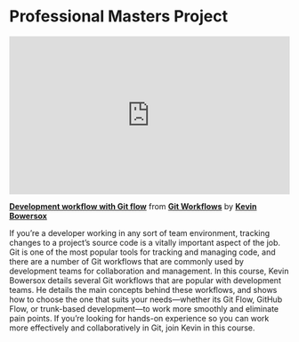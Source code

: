 <h1>Professional Masters Project</h1>

<div style="position:relative;height:0;padding-bottom:56.25%"><iframe width="640" height="360" src="https://www.linkedin.com/learning/embed/git-workflows/development-workflow-with-git-flow?autoplay=false&claim=AQExsZ_2yPH31QAAAZkEWhCLxMT7HQ7ANr-S18IXavCVfKTF_DKbYdGAlumTWttZ0odqYlKxageEN5cXyzAwrcMc10EhOu7lFVR4xCTyF2wghegBgWlEz8RZu2TSKqic_haADhko9p7uIuxqDHkGmgG_KlHQ90NYnUW8z3ba_NlP2PUI9O0wj8QH93i0DbeNtZ1zUg0-kHOcumeAU1LNYmEvv2vsWj6pcDqmb7thOpI3ElAe2S-fdPKEA-G-qG8mMgK1z6hr6D_TAbjLSgUIonMsaPU93IBMbLh8PFibYENs63Mi_rPiHKJPKUVcrHI3FSw7-pj3ubFB-ul1Arj-zj2315Zx9RbJL8JBssfa3Wg1TN0IdBVzAKqBxHYo7TyCn0_6YSKodQ0UzcQXOaR2kj7bxmzKDc2dmjeifeHl8O5UXEJVRSw6oENmLFYkAjrYCwTf1Da9clUMIGO91tc0Au7EbOAGceza7gvSejWPzS4j7LzN4uFGhnLzrNSGqlkVAsMVleEuz-woxt7RtIDjrIkm2vl2wEf4zu0lF2-cYgzlAUsPuRD3lTIm8ZatTlA4u7iICR0X0jqhlo5WZTeCXZgl8av6FBMVTjioBQNzcoqj9C_lTKRE70vBYerB610Q90AyZDLZ39XBPlCv86ogEeRkcMY-jKBCAwkD0XXJHBmZVNZXhrIOic4SSpIjxdacgxMS3HCQEJvDfZ4_-ObfMsSXwNTBBJbRkk011SOXfFhZeA7lVRYqLjf43PlUP0uQ13u6vjyGTxpCcHHKP8VTdnZK8TN-EYwnbp4u-GTs4GFJdeDKfuDLVSKxOdy4XnccMBFY1mblvU6fZ9JXAeK71Bq2Ttk0ZfRuSHZuToMVZZaXPSUfgGo3xcMOlZuw1la6vzWtnVRdVCIgyH9nIsAJpjGUkcv3qhkVrEecT8fNZcp1KOLd1-R8Sn0F3xysJgWzdFztiA2fVk1vyieyWDsqk-eU6BjcppAUPeqpaw0CBNLIA62j9S96ixHhYlwV7fGIbeYjUWo8HA4O6BZBizIvxovttqv53hqVS1coaZcUa6auBcRwBkh8GeQSbNWgeBiFVrUSjFKi_TYRyK9bbQVH9MJF35WrUfJNnqfQmMdvAupCtCiI8UixDRtdsbO3gDYXjwNk_vfT5u0oP2YQSCZ0XGdntIAXxk-VA2a3y7PgRNa3JoJMzjgrWL6sTtrMR1h5Z6OqS63MbVCRMZVJQCuSI7HdY8o" mozallowfullscreen="true" webkitallowfullscreen="true" allowfullscreen="true" frameborder="0" style="position:absolute;width:100%;height:100%;left:0"></iframe></div><p><strong><a href="https://www.linkedin.com/learning/git-workflows/development-workflow-with-git-flow?trk=embed_lil">Development workflow with Git flow</a></strong> from <strong><a href="https://www.linkedin.com/learning/git-workflows?trk=embed_lil">Git Workflows</a></strong> by <strong><a href="https://www.linkedin.com/learning/instructors/kevin-bowersox?trk=embed_lil">Kevin Bowersox</a></strong></p>

If you’re a developer working in any sort of team environment, tracking changes to a project’s source code is a vitally important aspect of the job. Git is one of the most popular tools for tracking and managing code, and there are a number of Git workflows that are commonly used by development teams for collaboration and management. In this course, Kevin Bowersox details several Git workflows that are popular with development teams. He details the main concepts behind these workflows, and shows how to choose the one that suits your needs—whether its Git Flow, GitHub Flow, or trunk-based development—to work more smoothly and eliminate pain points. If you’re looking for hands-on experience so you can work more effectively and collaboratively in Git, join Kevin in this course.
